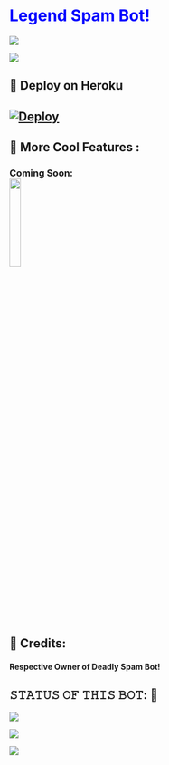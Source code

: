 <h1 style="color:blue;">Legend Spam Bot!</h1>
  <img src="https://telegra.ph/file/e5a736ab5b8da8d86be39.jpg">
</p>

                          
<a href="https://t.me/legendspambot"><img src="https://img.shields.io/badge/Join-SUPPORT%20GROUP-red.svg?logo=Telegram"></a>

## 🚀 Deploy on Heroku 
[![Deploy](https://www.herokucdn.com/deploy/button.svg)](https://heroku.com/deploy?template=https://github.com/himzzGit/SpamBot.git)
------------------------------------------------
## 🤩 More Cool Features : 
 <h3> Coming Soon:<br>
  <img src="https://1.bp.blogspot.com/-EYwmRejUyq0/YS2OUI89iaI/AAAAAAAAAAM/jEh95S4OZtUbMWoJkjUwfgeqmLNBNs8rQCNcBGAsYHQ/s500/SVKl.gif" Height="20%" width="20%">

## 🙂 Credits: 
   <H4> Respective Owner of Deadly Spam Bot!

## 𝚂𝚃𝙰𝚃𝚄𝚂 𝙾𝙵 𝚃𝙷𝙸𝚂 𝙱𝙾𝚃: 🤧
<p align="left"><a href="https://github.com/himzzGit/SpamBot/network/members"><img src="https://img.shields.io/github/forks/himzzGit/SpamBot?label=Forks&logoColor=Black&style=social"></a><p align="left"><a href="https://github.com/dangerousjatt/SpamBot-2.0/stargazers"><img src="https://img.shields.io/github/stars/dangerousjatt/SpamBot-2.0?logoColor=Blue&style=social"></a><p align="left"><a href="https://github.com/dangerousjatt/SpamBot-2.0"></a><p align="left"><a href="https://github.com/dangerousjatt/SpamBot-2.0?"><img src="https://img.shields.io/github/last-commit/dangerousjatt/SpamBot-2.0?style=plastic"></
